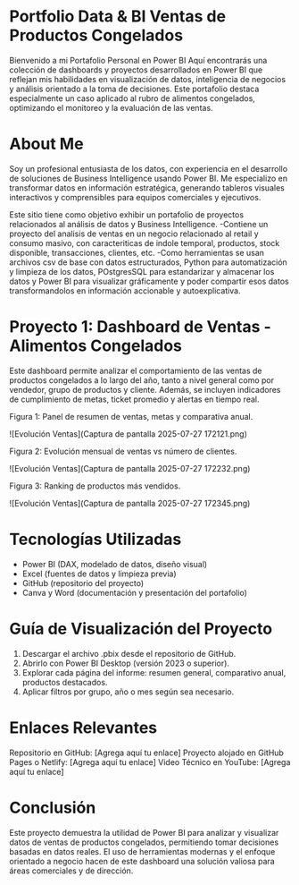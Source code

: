 # Portfolio Data & BI Ventas de Productos Congelados

Bienvenido a mi Portafolio Personal en Power BI
Aquí encontrarás una colección de dashboards y proyectos desarrollados en Power BI que reflejan mis habilidades en visualización de datos, inteligencia de negocios y análisis orientado a la toma de decisiones. Este portafolio destaca especialmente un caso aplicado al rubro de alimentos congelados, optimizando el monitoreo y la evaluación de las ventas.

# About Me

Soy un profesional entusiasta de los datos, con experiencia en el desarrollo de soluciones de Business Intelligence usando Power BI. Me especializo en transformar datos en información estratégica, generando tableros visuales interactivos y comprensibles para equipos comerciales y ejecutivos.

Este sitio tiene como objetivo exhibir un portafolio de proyectos relacionados al análisis de datos y Business Intelligence.
-Contiene un proyecto del analisis de ventas en un negocio relacionado al retail y consumo masivo, con caracteriticas de indole temporal, productos, stock disponible, transacciones,
clientes, etc.
-Como herramientas se usan archivos csv de base con datos estructurados, Python para automatización y limpieza de los datos, POstgresSQL para estandarizar y almacenar los datos y Power BI para visualizar gráficamente y poder compartir esos datos transformandolos en información accionable y autoexplicativa.

# Proyecto 1: Dashboard de Ventas - Alimentos Congelados 

Este dashboard permite analizar el comportamiento de las ventas de productos congelados a lo largo del año, tanto a nivel general como por vendedor, grupo de productos y cliente. Además, se incluyen indicadores de cumplimiento de metas, ticket promedio y alertas en tiempo real.

Figura 1: Panel de resumen de ventas, metas y comparativa anual.

![Evolución Ventas](Captura de pantalla 2025-07-27 172121.png)

Figura 2: Evolución mensual de ventas vs número de clientes.

![Evolución Ventas](Captura de pantalla 2025-07-27 172232.png)

Figura 3: Ranking de productos más vendidos.

![Evolución Ventas](Captura de pantalla 2025-07-27 172345.png)

# Tecnologías Utilizadas
- Power BI (DAX, modelado de datos, diseño visual)
- Excel (fuentes de datos y limpieza previa)
- GitHub (repositorio del proyecto)
- Canva y Word (documentación y presentación del portafolio)

# Guía de Visualización del Proyecto

1. Descargar el archivo .pbix desde el repositorio de GitHub.
2. Abrirlo con Power BI Desktop (versión 2023 o superior).
3. Explorar cada página del informe: resumen general, comparativo anual, productos destacados.
4. Aplicar filtros por grupo, año o mes según sea necesario.

# Enlaces Relevantes
Repositorio en GitHub: [Agrega aquí tu enlace]
Proyecto alojado en GitHub Pages o Netlify: [Agrega aquí tu enlace]
Video Técnico en YouTube: [Agrega aquí tu enlace]


# Conclusión
Este proyecto demuestra la utilidad de Power BI para analizar y visualizar datos de ventas de productos congelados, permitiendo tomar decisiones basadas en datos reales. El uso de herramientas modernas y el enfoque orientado a negocio hacen de este dashboard una solución valiosa para áreas comerciales y de dirección.









